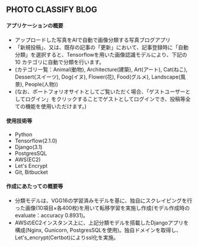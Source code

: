 ## PHOTO CLASSIFY BLOG

#### アプリケーションの概要

- アップロードした写真をAIで自動で画像分類する写真ブログアプリ
- 「新規投稿」、又は、既存の記事の「更新」において、記事登録時に「自動分類」を選択すると、Tensorflowを用いた画像認識モデルにより、下記の 10 カテゴリに自動で分類を行います。
- (カテゴリ一覧：Animal(動物), Architecture(建築), Art(アート), Cat(ねこ), Dessert(スイーツ), Dog(イヌ), Flower(花), Food(グルメ), Landscape(風景), People(人物))
- (なお、ポートフォリオサイトとしてご覧いただく場合、「ゲストユーザーとしてログイン」をクリックすることでゲストとしてログインでき、投稿等全ての機能を使用いただけます。)

#### 使用技術等

- Python
- Tensorflow(2.1.0)
- Django(3.1)
- PostgresSQL
- AWS(EC2)
- Let's Encrypt
- Git, Bitbucket

#### 作成にあたっての概要等

- 分類モデルは、VGG16の学習済みモデルを基に、独自にスクレイピングを行った画像(10項目×各400枚)を用いて転移学習を実施し作成(モデル作成時のevaluate：accuracy 0.8931)。
- AWSのEC2インスタンス上に、上記分類モデルを搭載したDjangoアプリを構成(Nginx, Gunicorn, PostgresSQLを使用)。独自ドメインを取得し、Let's_encrypt(Certbot)によりssl化を実施。

